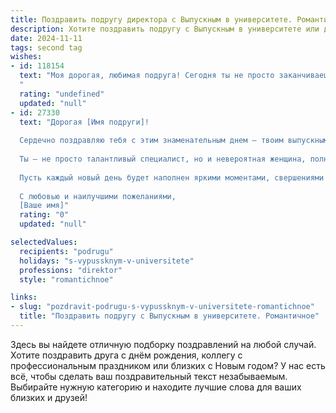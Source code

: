 ```yaml
---
title: Поздравить подругу директора с Выпускным в университете. Романтичное
description: Хотите поздравить подругу с Выпускным в университете или другим праздником? Наш ИИ создаст незабываемое поздравление, а вы обязательно выделитесь среди других.  
date: 2024-11-11
tags: second tag
wishes:
- id: 118154
  text: "Моя дорогая, любимая подруга! Сегодня ты не просто заканчиваешь университет, сегодня ты расправляешь крылья, готовая к взлёту на вершину своей карьеры!  Директор – это звучит гордо, а ты – достойна самого высокого поста.  Пусть этот выпускной станет началом твоей красивой, успешной и невероятно счастливой истории, полной любви, вдохновения и новых, головокружительных побед!  Я бесконечно тобой горжусь и люблю!
  "
  rating: "undefined"
  updated: "null"
- id: 27330
  text: "Дорогая [Имя подруги]!
  
  Сердечно поздравляю тебя с этим знаменательным днем – твоим выпускным! Сегодня, когда ты стоишь на пороге новой жизни, впереди открыты двери к удивительным возможностям. Я горжусь твоими достижениями и теми горизонтом, которые ты покорила.
  
  Ты – не просто талантливый специалист, но и невероятная женщина, полная страсти и мечты. Твоя целеустремленность и решительность вдохновляют всех вокруг. Теперь, когда ты стала Директором, жизнь предложит тебе множество новых испытаний, но я уверена, что ты справишься со всем с присущей тебе грацией и мудростью.
  
  Пусть каждый новый день будет наполнен яркими моментами, свершениями и любовью! Любви и вдохновения в твоем профессиональном пути, надёжных друзей и тепла в сердце. Знай, что я всегда рядом, готова поддержать и разделить радости успехов.
  
  С любовью и наилучшими пожеланиями,
  [Ваше имя]"
  rating: "0"
  updated: "null"

selectedValues:
  recipients: "podrugu"
  holidays: "s-vypussknym-v-universitete"
  professions: "direktor"
  style: "romantichnoe"

links:
- slug: "pozdravit-podrugu-s-vypussknym-v-universitete-romantichnoe"
  title: "Поздравить подругу с Выпускным в университете. Романтичное"
---
```


Здесь вы найдете отличную подборку поздравлений на любой случай. 
Хотите поздравить друга с днём рождения, коллегу с профессиональным праздником или близких с Новым годом? У нас есть всё, чтобы сделать ваш поздравительный текст незабываемым. Выбирайте нужную категорию и находите лучшие слова для ваших близких и друзей!
